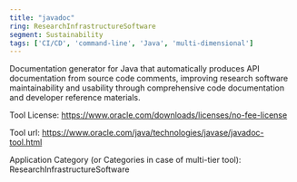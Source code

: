 ```yaml
---
title: "javadoc"
ring: ResearchInfrastructureSoftware
segment: Sustainability
tags: ['CI/CD', 'command-line', 'Java', 'multi-dimensional']
---
```

Documentation generator for Java that automatically produces API documentation from source code comments, improving research software maintainability and usability through comprehensive code documentation and developer reference materials.

Tool License: https://www.oracle.com/downloads/licenses/no-fee-license

Tool url: https://www.oracle.com/java/technologies/javase/javadoc-tool.html

Application Category (or Categories in case of multi-tier tool): ResearchInfrastructureSoftware
